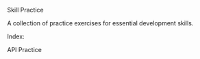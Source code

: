 Skill Practice

A collection of practice exercises for essential development skills. 

Index:

API Practice
